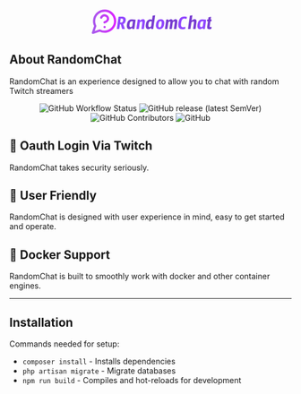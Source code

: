 <center>
<svg width="218" height="50" viewBox="0 0 218 50" fill="none" xmlns="http://www.w3.org/2000/svg">
<g clip-path="url(#clip0_1_186)">
<path d="M54.816 25.336L56.832 25.432C58.656 25.432 59.744 24.296 60.096 22.024C60.48 19.688 59.648 18.52 57.6 18.52C57.12 18.52 56.496 18.552 55.728 18.616L54.816 25.336ZM56.016 28.744L54.336 28.696L53.184 37H48.816L51.888 15.208C51.888 15.208 53.84 15.16 57.744 15.064C60.528 15.064 62.448 15.592 63.504 16.648C64.624 17.704 65.024 19.528 64.704 22.12C64.448 23.848 63.888 25.208 63.024 26.2C62.16 27.16 61.216 27.8 60.192 28.12L63.216 37H58.32L56.016 28.744ZM86.1613 20.008H90.0973L89.9053 22.168H90.0013C90.1613 22.072 90.3853 21.88 90.6733 21.592C90.9933 21.304 91.3933 21.016 91.8733 20.728C93.0573 19.992 94.2253 19.624 95.3773 19.624C96.9773 19.624 98.0333 20.104 98.5453 21.064C99.0573 22.024 99.1693 23.512 98.8813 25.528L97.2493 37H92.8813L94.2733 26.632C94.4333 25.416 94.4173 24.6 94.2253 24.184C94.0333 23.736 93.6013 23.512 92.9293 23.512C92.3533 23.512 91.8253 23.688 91.3453 24.04C90.4493 24.744 89.9533 25.192 89.8573 25.384L88.2253 37H83.7613L86.1613 20.008ZM125.277 34.168C126.237 34.168 126.989 33.72 127.533 32.824C128.109 31.928 128.525 30.488 128.781 28.504C129.069 26.488 129.053 25.048 128.733 24.184C128.413 23.32 127.789 22.888 126.861 22.888C125.933 22.888 125.197 23.32 124.653 24.184C124.109 25.048 123.693 26.488 123.405 28.504C123.149 30.52 123.165 31.976 123.453 32.872C123.741 33.736 124.349 34.168 125.277 34.168ZM133.485 24.424C133.677 25.544 133.645 26.904 133.389 28.504C133.165 30.104 132.797 31.464 132.285 32.584C131.805 33.704 131.197 34.632 130.461 35.368C129.085 36.744 127.213 37.432 124.845 37.432C121.325 37.432 119.293 35.816 118.749 32.584C118.557 31.464 118.589 30.088 118.845 28.456C119.197 25.448 120.173 23.192 121.773 21.688C123.213 20.312 125.053 19.624 127.293 19.624C130.877 19.624 132.941 21.224 133.485 24.424ZM163.662 26.152C163.278 28.808 163.342 30.728 163.854 31.912C164.43 33.192 165.614 33.832 167.406 33.832C168.206 33.832 168.942 33.72 169.614 33.496C170.318 33.272 170.846 33.112 171.198 33.016C171.23 33.592 171.246 34.168 171.246 34.744C171.246 35.32 171.278 35.896 171.342 36.472C170.542 36.792 169.646 37.048 168.654 37.24C167.662 37.432 166.814 37.528 166.11 37.528C163.134 37.528 161.038 36.6 159.822 34.744C158.638 32.888 158.318 30.024 158.862 26.152C159.406 22.248 160.542 19.384 162.27 17.56C163.998 15.736 166.35 14.824 169.326 14.824C170.318 14.824 171.214 14.92 172.014 15.112C172.814 15.304 173.342 15.464 173.598 15.592C173.886 15.72 174.094 15.8 174.222 15.832L173.118 19.288C172.766 19.192 172.27 19.032 171.63 18.808C171.022 18.584 170.35 18.472 169.614 18.472C167.694 18.472 166.302 19.112 165.438 20.392C164.574 21.64 163.982 23.56 163.662 26.152ZM203.597 23.224C203.021 23.16 202.269 23.128 201.341 23.128C200.413 23.128 199.629 23.512 198.989 24.28C198.381 25.048 197.933 26.44 197.645 28.456C197.389 30.44 197.405 31.8 197.693 32.536C198.013 33.272 198.621 33.64 199.517 33.64C200.061 33.64 200.589 33.48 201.101 33.16C201.645 32.808 202.077 32.44 202.397 32.056L203.597 23.224ZM202.397 34.984C200.573 36.616 198.797 37.432 197.069 37.432C194.573 37.432 193.149 35.88 192.797 32.776C192.669 31.688 192.717 30.344 192.941 28.744C193.165 27.112 193.549 25.72 194.093 24.568C194.637 23.416 195.277 22.472 196.013 21.736C197.389 20.392 199.101 19.72 201.149 19.72C203.581 19.72 206.029 19.96 208.493 20.44L206.141 37H202.397V34.984Z" fill="#9147FF"/>
<path d="M77.5619 23.224C76.9859 23.16 76.2339 23.128 75.3059 23.128C74.3779 23.128 73.5939 23.512 72.9539 24.28C72.3459 25.048 71.8979 26.44 71.6099 28.456C71.3539 30.44 71.3699 31.8 71.6579 32.536C71.9779 33.272 72.5859 33.64 73.4819 33.64C74.0259 33.64 74.5539 33.48 75.0659 33.16C75.6099 32.808 76.0419 32.44 76.3619 32.056L77.5619 23.224ZM76.3619 34.984C74.5379 36.616 72.7619 37.432 71.0339 37.432C68.5379 37.432 67.1139 35.88 66.7619 32.776C66.6339 31.688 66.6819 30.344 66.9059 28.744C67.1299 27.112 67.5139 25.72 68.0579 24.568C68.6019 23.416 69.2419 22.472 69.9779 21.736C71.3539 20.392 73.0659 19.72 75.1139 19.72C77.5459 19.72 79.9939 19.96 82.4579 20.44L80.1059 37H76.3619V34.984ZM111.347 23.704C110.643 23.32 109.971 23.128 109.331 23.128C108.243 23.128 107.379 23.512 106.739 24.28C106.131 25.048 105.683 26.44 105.395 28.456C105.139 30.44 105.155 31.8 105.443 32.536C105.763 33.272 106.371 33.64 107.267 33.64C107.811 33.64 108.339 33.48 108.851 33.16C109.395 32.808 109.827 32.44 110.147 32.056L111.347 23.704ZM103.763 21.784C104.499 21.048 105.315 20.52 106.211 20.2C107.107 19.88 108.019 19.72 108.947 19.72C109.875 19.72 110.819 19.96 111.779 20.44L112.787 13.192L117.299 12.568L113.891 37H110.147V34.984C108.323 36.616 106.547 37.432 104.819 37.432C102.323 37.432 100.899 35.88 100.547 32.776C100.419 31.688 100.467 30.344 100.691 28.744C100.915 27.112 101.299 25.72 101.843 24.568C102.387 23.416 103.027 22.488 103.763 21.784ZM137.173 20.008H141.109L140.917 22.264C141.077 22.136 141.285 21.928 141.541 21.64C141.829 21.32 142.165 21.016 142.549 20.728C143.541 19.992 144.549 19.624 145.573 19.624C146.597 19.624 147.365 19.816 147.877 20.2C148.389 20.552 148.709 21.224 148.837 22.216C149.477 21.288 150.501 20.52 151.909 19.912C152.421 19.72 152.965 19.624 153.541 19.624C154.981 19.624 155.957 20.072 156.469 20.968C156.981 21.864 157.093 23.368 156.805 25.48L155.269 37H150.805L152.293 25.864C152.453 25.128 152.469 24.552 152.341 24.136C152.213 23.72 151.861 23.512 151.285 23.512C150.805 23.512 150.357 23.688 149.941 24.04C149.301 24.552 148.901 25 148.741 25.384L147.157 37H142.837L144.421 25.864C144.549 25.128 144.549 24.552 144.421 24.136C144.293 23.72 143.925 23.512 143.317 23.512C142.805 23.512 142.357 23.688 141.973 24.04C141.333 24.616 140.949 25.064 140.821 25.384L139.189 37H134.773L137.173 20.008ZM179.253 13.192L183.813 12.568L182.469 22.168H182.517C182.645 22.072 182.853 21.88 183.141 21.592C183.429 21.304 183.781 21.016 184.197 20.728C185.253 19.992 186.373 19.624 187.557 19.624C189.157 19.624 190.213 20.104 190.725 21.064C191.237 22.024 191.349 23.512 191.061 25.528L189.525 37H185.061L186.453 26.632C186.613 25.416 186.613 24.6 186.453 24.184C186.293 23.736 185.861 23.512 185.157 23.512C184.549 23.512 184.005 23.688 183.525 24.04C182.757 24.648 182.261 25.096 182.037 25.384L180.405 37H175.941L179.253 13.192ZM220.116 20.008L219.732 23.272H216.036L214.884 31.432C214.756 32.168 214.756 32.712 214.884 33.064C215.012 33.416 215.332 33.592 215.844 33.592C216.388 33.592 216.852 33.528 217.236 33.4C217.62 33.24 217.876 33.144 218.004 33.112V36.28C217.876 36.312 217.684 36.392 217.428 36.52C217.172 36.648 216.884 36.776 216.564 36.904C215.764 37.256 214.868 37.432 213.876 37.432C212.34 37.432 211.3 37.032 210.756 36.232C210.212 35.4 210.068 34.008 210.324 32.056L211.62 23.272H209.796L210.228 20.008H212.052L212.628 15.928L217.188 15.208L216.468 20.008H220.116Z" fill="#773CD0"/>
<path d="M20.9375 16.75C21.4273 15.3576 22.3941 14.1836 23.6666 13.4357C24.9391 12.6878 26.4352 12.4145 27.8899 12.664C29.3447 12.9135 30.6642 13.6698 31.6147 14.799C32.5653 15.9282 33.0855 17.3573 33.0833 18.8333C33.0833 23 26.8333 25.0833 26.8333 25.0833M27 33.4167H27.0208M18.4583 39.6667C22.4345 41.7064 27.0085 42.2588 31.356 41.2245C35.7035 40.1902 39.5386 37.6371 42.1703 34.0254C44.802 30.4136 46.0571 25.9806 45.7095 21.5253C45.362 17.07 43.4345 12.8854 40.2746 9.7254C37.1146 6.56545 32.93 4.63803 28.4747 4.29045C24.0193 3.94288 19.5864 5.19801 15.9746 7.82968C12.3628 10.4613 9.80976 14.2965 8.77545 18.644C7.74114 22.9915 8.29362 27.5655 10.3333 31.5417L6.16666 43.8333L18.4583 39.6667Z" stroke="url(#paint0_linear_1_186)" stroke-width="4" stroke-linecap="round" stroke-linejoin="round"/>
</g>
<defs>
<linearGradient id="paint0_linear_1_186" x1="6.16666" y1="24.0335" x2="45.7664" y2="24.0335" gradientUnits="userSpaceOnUse">
<stop stop-color="#A95CEC"/>
<stop offset="1" stop-color="#DA22FF"/>
</linearGradient>
<clipPath id="clip0_1_186">
<rect width="218" height="50" fill="white"/>
</clipPath>
</defs>
</svg>
</center>

## About RandomChat

RandomChat is an experience designed to allow you to chat with random Twitch streamers

<p align="center">
  <img alt="GitHub Workflow Status" src="https://img.shields.io/github/workflow/status/randomtwitchchat/website/Build">
  <img alt="GitHub release (latest SemVer)" src="https://img.shields.io/github/v/release/randomtwitchchat/website?label=version">
  <img alt="GitHub Contributors" src="https://img.shields.io/github/contributors/randomtwitchchat/website">
  <img alt="GitHub" src="https://img.shields.io/github/license/randomtwitchchat/website">
</p>

## 🔑 Oauth Login Via Twitch
RandomChat takes security seriously.

## 🙌 User Friendly
RandomChat is designed with user experience in mind, easy to get started and operate.

## 🐋 Docker Support
RandomChat is built to smoothly work with docker and other container engines.

---

## Installation

Commands needed for setup:
- `composer install` - Installs dependencies
- `php artisan migrate` - Migrate databases
- `npm run build` - Compiles and hot-reloads for development
